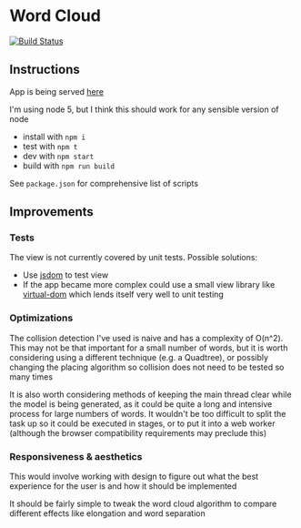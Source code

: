 # Word Cloud

[![Build Status](https://travis-ci.org/benji6/word-cloud.svg?branch=master)](https://travis-ci.org/benji6/word-cloud)

## Instructions

App is being served [here](http://benji6.github.io/word-cloud/dist/)

I'm using node 5, but I think this should work for any sensible version of node

- install with `npm i`
- test with `npm t`
- dev with `npm start`
- build with `npm run build`

See `package.json` for comprehensive list of scripts

## Improvements

### Tests

The view is not currently covered by unit tests. Possible solutions:

- Use [jsdom](https://github.com/tmpvar/jsdom) to test view
- If the app became more complex could use a small view library like [virtual-dom](https://github.com/Matt-Esch/virtual-dom) which lends itself very well to unit testing

### Optimizations

The collision detection I've used is naive and has a complexity of O(n^2). This may not be that important for a small number of words, but it is worth considering using a different technique (e.g. a Quadtree), or possibly changing the placing algorithm so collision does not need to be tested so many times

It is also worth considering methods of keeping the main thread clear while the model is being generated, as it could be quite a long and intensive process for large numbers of words. It wouldn't be too difficult to split the task up so it could be executed in stages, or to put it into a web worker (although the browser compatibility requirements may preclude this)

### Responsiveness & aesthetics

This would involve working with design to figure out what the best experience for the user is and how it should be implemented

It should be fairly simple to tweak the word cloud algorithm to compare different effects like elongation and word separation
